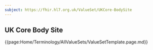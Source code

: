 ```yaml
---
subject: https://fhir.hl7.org.uk/ValueSet/UKCore-BodySite
---
```

## UK Core Body Site

{{page:Home/Terminology/AllValueSets/ValueSetTemplate.page.md}}